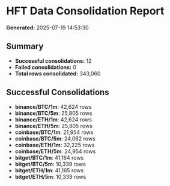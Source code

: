 # HFT Data Consolidation Report

**Generated:** 2025-07-19 14:53:30

## Summary

- **Successful consolidations:** 12
- **Failed consolidations:** 0
- **Total rows consolidated:** 343,060

## Successful Consolidations

- **binance/BTC/1m**: 42,624 rows
- **binance/BTC/5m**: 25,805 rows
- **binance/ETH/1m**: 42,624 rows
- **binance/ETH/5m**: 25,805 rows
- **coinbase/BTC/1m**: 21,954 rows
- **coinbase/BTC/5m**: 24,062 rows
- **coinbase/ETH/1m**: 32,225 rows
- **coinbase/ETH/5m**: 24,954 rows
- **bitget/BTC/1m**: 41,164 rows
- **bitget/BTC/5m**: 10,339 rows
- **bitget/ETH/1m**: 41,165 rows
- **bitget/ETH/5m**: 10,339 rows
